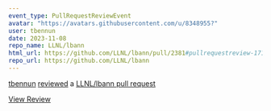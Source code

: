 ```yaml
---
event_type: PullRequestReviewEvent
avatar: "https://avatars.githubusercontent.com/u/8348955?"
user: tbennun
date: 2023-11-08
repo_name: LLNL/lbann
html_url: https://github.com/LLNL/lbann/pull/2381#pullrequestreview-1719169557
repo_url: https://github.com/LLNL/lbann
---
```


<a href='https://github.com/tbennun' target='_blank'>tbennun</a> <a href='https://github.com/LLNL/lbann/pull/2381#pullrequestreview-1719169557' target='_blank'>reviewed</a> a <a href='https://github.com/LLNL/lbann/pull/2381' target='_blank'>LLNL/lbann pull request</a>

<small></small>

<a href='https://github.com/LLNL/lbann/pull/2381#pullrequestreview-1719169557' target='_blank'>View Review</a>